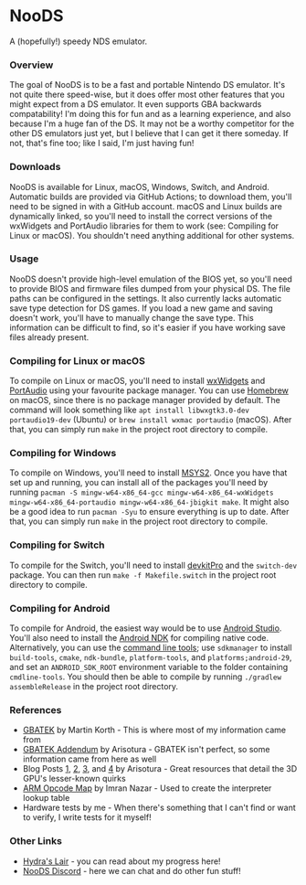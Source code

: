 # NooDS
A (hopefully!) speedy NDS emulator.

### Overview
The goal of NooDS is to be a fast and portable Nintendo DS emulator. It's not quite there speed-wise, but it does offer most other features that you might expect from a DS emulator. It even supports GBA backwards compatability! I'm doing this for fun and as a learning experience, and also because I'm a huge fan of the DS. It may not be a worthy competitor for the other DS emulators just yet, but I believe that I can get it there someday. If not, that's fine too; like I said, I'm just having fun!

### Downloads
NooDS is available for Linux, macOS, Windows, Switch, and Android. Automatic builds are provided via GitHub Actions; to download them, you'll need to be signed in with a GitHub account. macOS and Linux builds are dynamically linked, so you'll need to install the correct versions of the wxWidgets and PortAudio libraries for them to work (see: Compiling for Linux or macOS). You shouldn't need anything additional for other systems.

### Usage
NooDS doesn't provide high-level emulation of the BIOS yet, so you'll need to provide BIOS and firmware files dumped from your physical DS. The file paths can be configured in the settings. It also currently lacks automatic save type detection for DS games. If you load a new game and saving doesn't work, you'll have to manually change the save type. This information can be difficult to find, so it's easier if you have working save files already present.

### Compiling for Linux or macOS
To compile on Linux or macOS, you'll need to install [wxWidgets](https://www.wxwidgets.org) and [PortAudio](http://www.portaudio.com) using your favourite package manager. You can use [Homebrew](https://brew.sh) on macOS, since there is no package manager provided by default. The command will look something like `apt install libwxgtk3.0-dev portaudio19-dev` (Ubuntu) or `brew install wxmac portaudio` (macOS). After that, you can simply run `make` in the project root directory to compile.

### Compiling for Windows
To compile on Windows, you'll need to install [MSYS2](https://www.msys2.org). Once you have that set up and running, you can install all of the packages you'll need by running `pacman -S mingw-w64-x86_64-gcc mingw-w64-x86_64-wxWidgets mingw-w64-x86_64-portaudio mingw-w64-x86_64-jbigkit make`. It might also be a good idea to run `pacman -Syu` to ensure everything is up to date. After that, you can simply run `make` in the project root directory to compile.

### Compiling for Switch
To compile for the Switch, you'll need to install [devkitPro](https://devkitpro.org/wiki/Getting_Started) and the `switch-dev` package. You can then run `make -f Makefile.switch` in the project root directory to compile.

### Compiling for Android
To compile for Android, the easiest way would be to use [Android Studio](https://developer.android.com/studio). You'll also need to install the [Android NDK](https://developer.android.com/studio/projects/install-ndk) for compiling native code. Alternatively, you can use the [command line tools](https://developer.android.com/studio#command-tools); use `sdkmanager` to install `build-tools`, `cmake`, `ndk-bundle`, `platform-tools`, and `platforms;android-29`, and set an `ANDROID_SDK_ROOT` environment variable to the folder containing `cmdline-tools`. You should then be able to compile by running `./gradlew assembleRelease` in the project root directory.

### References
* [GBATEK](https://problemkaputt.de/gbatek.htm) by Martin Korth - This is where most of my information came from
* [GBATEK Addendum](http://melonds.kuribo64.net/board/thread.php?id=13) by Arisotura - GBATEK isn't perfect, so some information came from here as well
* Blog Posts [1](http://melonds.kuribo64.net/comments.php?id=85), [2](http://melonds.kuribo64.net/comments.php?id=56), [3](http://melonds.kuribo64.net/comments.php?id=32), and [4](http://melonds.kuribo64.net/comments.php?id=27) by Arisotura - Great resources that detail the 3D GPU's lesser-known quirks
* [ARM Opcode Map](http://imrannazar.com/ARM-Opcode-Map) by Imran Nazar - Used to create the interpreter lookup table
* Hardware tests by me - When there's something that I can't find or want to verify, I write tests for it myself!

### Other Links
* [Hydra's Lair](https://hydr8gon.github.io/) - you can read about my progress here!
* [NooDS Discord](https://discord.gg/JbNz7y4) - here we can chat and do other fun stuff!
